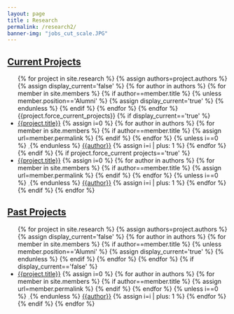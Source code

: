 ```yaml
--- 
layout: page
title : Research 
permalink: /research2/
banner-img: "jobs_cut_scale.JPG"
---
```

<h2><u>Current Projects</u></h2>
<ul>
  {% for project in site.research %}
      {% assign authors=project.authors %}
      {% assign display_current='false' %}
      {% for author in authors %}
          {% for member in site.members %}
              {% if author==member.title %}
                  {% unless member.position=='Alumni' %}
                      {% assign display_current='true' %}
                  {% endunless %}
              {% endif %}
          {% endfor %}
      {% endfor %}
      {{project.force_current_projects}}
      {% if display_current=='true' %}
          <li>
          <a href="{{site.baseurl}}/{{project.permalink}}">{{project.title}}</a>
          {% assign i=0 %}
              {% for author in authors %}
                  {% for member in site.members %}
                      {% if author==member.title %}
                          {% assign url=member.permalink %}
                      {% endif %}
                  {% endfor %}
                  {% unless i==0 %}<span style="color: DarkGray;"> ,</span>{% endunless %}
                  <a href="{{site.baseurl}}{{url}}" class="author authorlink" id="{{author}}_lnk">{{author}}</a>
                  {% assign i=i | plus: 1 %}
              {% endfor %}
          </li>
  {% endif %}
  {% if project.force_current projects=='true' %}
          <li>
          <a href="{{site.baseurl}}/{{project.permalink}}">{{project.title}}</a>
          {% assign i=0 %}
              {% for author in authors %}
                  {% for member in site.members %}
                      {% if author==member.title %}
                          {% assign url=member.permalink %}
                      {% endif %}
                  {% endfor %}
                  {% unless i==0 %}<span style="color: DarkGray;"> ,</span>{% endunless %}
                  <a href="{{site.baseurl}}{{url}}" class="author authorlink" id="{{author}}_lnk">{{author}}</a>
                  {% assign i=i | plus: 1 %}
              {% endfor %}
          </li>
  {% endif %}
  {% endfor %}
</ul>  
<h2><u>Past Projects</u></h2>
<ul>
  {% for project in site.research %}
      {% assign authors=project.authors %}
      {% assign display_current='false' %}
      {% for author in authors %}
          {% for member in site.members %}
              {% if author==member.title %}
                  {% unless member.position=='Alumni' %}
                      {% assign display_current='true' %}
                  {% endunless %}
              {% endif %}
          {% endfor %}
      {% endfor %}
      {% if display_current=='false' %}
      <li>
      <a href="{{site.baseurl}}/{{project.permalink}}">{{project.title}}</a>
      {% assign i=0 %}
      {% for author in authors %}
          {% for member in site.members %}
              {% if author==member.title %}
                  {% assign url=member.permalink %}
              {% endif %}
          {% endfor %}
          {% unless i==0 %}<span style="color: DarkGray;"> ,</span>{% endunless %}
          <a href="{{site.baseurl}}{{url}}" class="author authorlink" id="{{author}}_lnk">{{author}}</a>
          {% assign i=i | plus: 1 %}
      {% endfor %}
  </li>
  {% endif %}
  {% endfor %}
</ul>  
